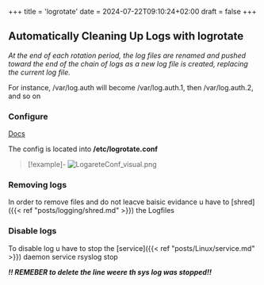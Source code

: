 +++
title = 'logrotate'
date = 2024-07-22T09:10:24+02:00
draft = false
+++

## Automatically Cleaning Up Logs with logrotate
*At the end of each rotation period, the log files are renamed and pushed toward the end of the chain of logs as a new log file is created, replacing the current log file.*

For instance, /var/log.auth will become /var/log.auth.1, then
/var/log.auth.2, and so on

### Configure 
[Docs](https://www.man7.org/linux/man-pages/man8/logrotate.8.html)

The config is located into **/etc/logrotate.conf**

>[!example]-
>![LogareteConf_visual.png](/Notes/LogareteConf_visual.png)

### Removing logs 
In order to remove files and do not leacve baisic evidance u have to [shred]({{< ref "posts/logging/shred.md" >}}) the Logfiles

### Disable logs 
To disable log u have to stop the [service]({{< ref "posts/Linux/service.md" >}}) daemon 
service rsyslog stop 

***!! REMEBER to delete the line weere th sys log was stopped!!***
